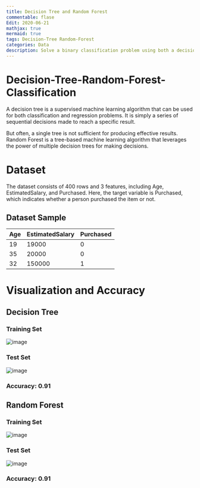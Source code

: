 ```yaml
---
title: Decision Tree and Random Forest
commentable: flase
Edit: 2020-06-21
mathjax: true
mermaid: true
tags: Decision-Tree Random-Forest
categories: Data
description: Solve a binary classification problem using both a decision tree as well as a random forest.
---
```


# Decision-Tree-Random-Forest-Classification

A decision tree is a supervised machine learning algorithm that can be used for both classification and regression problems. It is simply a series of sequential decisions made to reach a specific result.

But often, a single tree is not sufficient for producing effective results. Random Forest is a tree-based machine learning algorithm that leverages the power of multiple decision trees for making decisions.

# Dataset

The dataset consists of 400 rows and 3 features, including Age, EstimatedSalary, and Purchased. Here, the target variable is Purchased, which indicates whether a person purchased the item or not.

## Dataset Sample
|Age|EstimatedSalary|Purchased|
|---|---------------|---------|
|19|19000|0|
|35|20000|0|
|32|150000|1|

# Visualization and Accuracy
## Decision Tree
### Training Set

![image](https://user-images.githubusercontent.com/95513386/146701601-c573737e-f381-42c6-892c-952e89c930b1.png)

### Test Set

![image](https://user-images.githubusercontent.com/95513386/146701627-2aaa8df5-2fe5-416a-aade-6249ec64c62f.png)

### Accuracy: 0.91


## Random Forest
### Training Set

![image](https://user-images.githubusercontent.com/95513386/146701527-a983c4d4-f775-4b98-9b3c-e7d944e86c0d.png)

### Test Set

![image](https://user-images.githubusercontent.com/95513386/146701672-fbe4f6c4-90c7-40a6-81e0-f9db1e9b4cbd.png)

### Accuracy: 0.91

